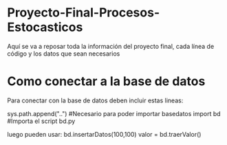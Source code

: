 # Proyecto-Final-Procesos-Estocasticos
Aquí se va a reposar toda la información del proyecto final, cada línea de código y los datos que sean necesarios

# Como conectar a la base de datos
Para conectar con la base de datos deben incluir estas lineas:


sys.path.append("..") #Necesario para poder importar basedatos
import bd #Importa el script bd.py

luego pueden usar:
bd.insertarDatos(100,100)
valor = bd.traerValor()
